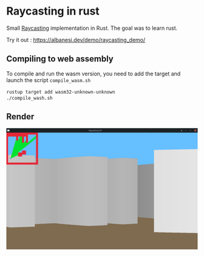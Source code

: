# Raycasting in rust

Small [Raycasting](https://en.wikipedia.org/wiki/Ray_casting#Ray_casting_in_early_computer_games) implementation in Rust. The goal was to learn rust.

Try it out : https://albanesi.dev/demo/raycasting_demo/


## Compiling to web assembly

To compile and run the wasm version, you need to add the target and launch the script `compile_wasm.sh`

```
rustup target add wasm32-unknown-unknown
./compile_wash.sh
```

## Render

![](/assets/raycasting.png)